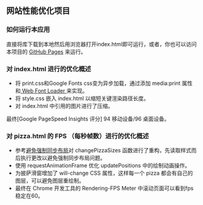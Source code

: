 ## 网站性能优化项目

### 如何运行本应用
直接将库下载到本地然后用浏览器打开index.html即可运行，或者，你也可以访问本项目的 [GitHub Pages](https://yuliangji.github.io/WebsiteOptimization/index.html) 来运行。

### 对 index.html 进行的优化概述
* 将 print.css和Google Fonts css变为异步加载，通过添加 media:print 属性 和[ Web Font Loader ](https://www.lockedowndesign.com/load-google-fonts-asynchronously-for-page-speed/)来实现。
* 将 style.css 嵌入 index.html 以缩短关键渲染路径长度。
* 对 index.html 中引用的图片进行了压缩。

最终[Google PageSpeed Insights 评分] 94 移动设备/96 桌面设备。

### 对 pizza.html 的 FPS （每秒帧数）进行的优化概述
* 参考[避免强制同步布局](https://developers.google.com/web/fundamentals/performance/rendering/avoid-large-complex-layouts-and-layout-thrashing#_2)对 changePizzaSizes
  函数进行了重构，先读取样式而后执行更改以避免强制同步布局问题。
* 使用 requestAnimationFrame 优化 updatePositions 中的绘制动画操作。
* 为披萨滑窗增加了 will-change CSS 属性，这样每一个 pizza 都会有自己的图层，可以避免图层重绘制。
* 最终在 Chrome 开发工具的 Rendering-FPS Meter 中滚动页面可以看到fps稳定在60。
